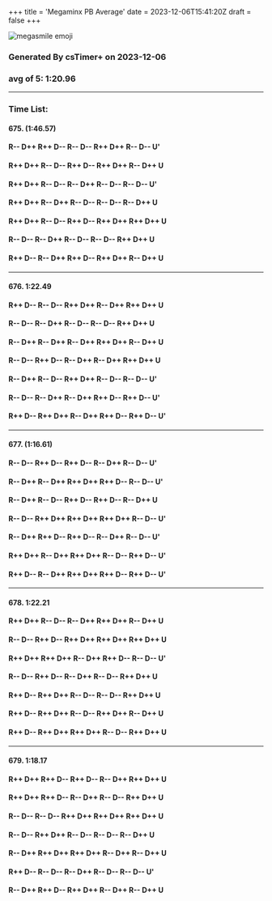 +++
title = 'Megaminx PB Average'
date = 2023-12-06T15:41:20Z
draft = false
+++

![megasmile emoji](/megasmile.webp)

### Generated By csTimer+ on 2023-12-06
### avg of 5: 1:20.96
---
### Time List:
#### 675. (1:46.57)
#### R-- D++ R++ D-- R-- D-- R++ D++ R-- D-- U'
#### R++ D++ R-- D-- R++ D-- R++ D++ R-- D++ U
#### R++ D++ R-- D-- R-- D++ R-- D-- R-- D-- U'
#### R++ D++ R-- D++ R-- D-- R-- D-- R-- D++ U
#### R++ D++ R-- D-- R++ D-- R++ D++ R++ D++ U
#### R-- D-- R-- D++ R-- D-- R-- D-- R++ D++ U
#### R++ D-- R-- D++ R++ D-- R++ D++ R-- D++ U
---
#### 676. 1:22.49
#### R++ D-- R-- D-- R++ D++ R-- D++ R++ D++ U
#### R-- D-- R-- D++ R-- D-- R-- D-- R++ D++ U
#### R-- D++ R-- D++ R-- D++ R++ D++ R-- D++ U
#### R-- D-- R++ D-- R-- D++ R-- D++ R++ D++ U
#### R-- D++ R-- D-- R++ D++ R-- D-- R-- D-- U'
#### R-- D-- R-- D++ R-- D++ R++ D-- R++ D-- U'
#### R++ D-- R++ D++ R-- D++ R++ D-- R++ D-- U'
---
#### 677. (1:16.61)
#### R-- D-- R++ D-- R++ D-- R-- D++ R-- D-- U'
#### R-- D++ R-- D++ R++ D++ R++ D-- R-- D-- U'
#### R-- D++ R-- D-- R++ D-- R++ D-- R-- D++ U
#### R-- D-- R++ D++ R++ D++ R++ D++ R-- D-- U'
#### R-- D++ R++ D-- R++ D-- R-- D++ R-- D-- U'
#### R++ D++ R-- D++ R++ D++ R-- D-- R++ D-- U'
#### R++ D-- R-- D++ R++ D++ R++ D-- R++ D-- U'
---
#### 678. 1:22.21
#### R++ D++ R-- D-- R-- D++ R++ D++ R-- D++ U
#### R-- D-- R++ D-- R++ D++ R++ D++ R++ D++ U
#### R++ D++ R++ D++ R-- D++ R++ D-- R-- D-- U'
#### R-- D-- R++ D-- R-- D++ R-- D-- R++ D++ U
#### R++ D-- R++ D++ R-- D-- R-- D-- R++ D++ U
#### R++ D-- R++ D++ R-- D-- R++ D++ R-- D++ U
#### R++ D-- R++ D++ R++ D++ R-- D-- R++ D++ U
---
#### 679. 1:18.17
#### R++ D++ R++ D-- R++ D-- R-- D++ R++ D++ U
#### R++ D++ R++ D-- R-- D++ R-- D-- R++ D++ U
#### R-- D-- R-- D-- R++ D++ R++ D++ R++ D++ U
#### R-- D-- R++ D++ R-- D-- R-- D-- R-- D++ U
#### R-- D++ R++ D++ R++ D++ R-- D++ R-- D++ U
#### R++ D-- R-- D-- R-- D++ R-- D-- R-- D-- U'
#### R-- D++ R++ D-- R++ D++ R-- D++ R-- D++ U
